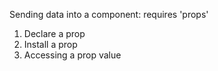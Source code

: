 Sending data into a component: requires 'props'

1. Declare a prop
2. Install a prop
3. Accessing a prop value